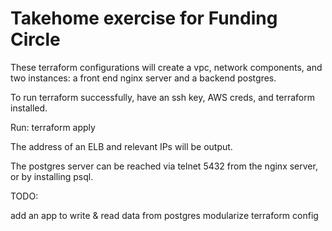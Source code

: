 # Takehome exercise for Funding Circle

These terraform configurations will create a vpc, network components, and two instances: 
a front end nginx server and a backend postgres.

To run terraform successfully, have an ssh key, AWS creds, and terraform installed.

Run:  terraform apply

The address of an ELB and relevant IPs will be output.

The postgres server can be reached via telnet <postgres private IP> 5432 from the nginx server, or by installing psql.
  
TODO:

add an app to write & read data from postgres
modularize terraform config


